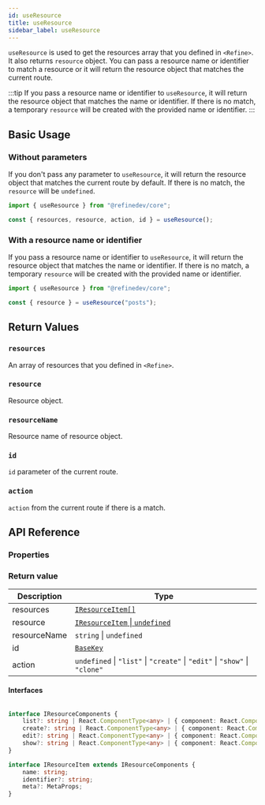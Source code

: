 ```yaml
---
id: useResource
title: useResource
sidebar_label: useResource
---
```


`useResource` is used to get the resources array that you defined in `<Refine>`. It also returns `resource` object. You can pass a resource name or identifier to match a resource or it will return the resource object that matches the current route.

:::tip
If you pass a resource name or identifier to `useResource`, it will return the resource object that matches the name or identifier. If there is no match, a temporary `resource` will be created with the provided name or identifier.
:::

## Basic Usage

### Without parameters

If you don't pass any parameter to `useResource`, it will return the resource object that matches the current route by default. If there is no match, the `resource` will be `undefined`.

```ts
import { useResource } from "@refinedev/core";

const { resources, resource, action, id } = useResource();
```

### With a resource name or identifier

If you pass a resource name or identifier to `useResource`, it will return the resource object that matches the name or identifier. If there is no match, a temporary `resource` will be created with the provided name or identifier.

```ts
import { useResource } from "@refinedev/core";

const { resource } = useResource("posts");
```

## Return Values

### `resources`

An array of resources that you defined in `<Refine>`.

### `resource`

Resource object.

### `resourceName`

Resource name of resource object.

### `id`

`id` parameter of the current route.

### `action`

`action` from the current route if there is a match.

## API Reference

### Properties

<PropsTable module="@refinedev/core/useResource"  />

### Return value

| Description  | Type                                                                       |
| ------------ | -------------------------------------------------------------------------- |
| resources    | [`IResourceItem[]`](#interfaces)                                           |
| resource     | [`IResourceItem` \| `undefined`](#interfaces)                              |
| resourceName | `string` \| `undefined`                                                    |
| id           | [`BaseKey`](/api-reference/core/interfaces.md#basekey)                     |
| action       | `undefined` \| `"list"` \| `"create"` \| `"edit"` \| `"show"` \| `"clone"` |

#### Interfaces

```ts

interface IResourceComponents {
    list?: string | React.ComponentType<any> | { component: React.ComponentType<any>; path: string };
    create?: string | React.ComponentType<any> | { component: React.ComponentType<any>; path: string };
    edit?: string | React.ComponentType<any> | { component: React.ComponentType<any>; path: string };
    show?: string | React.ComponentType<any> | { component: React.ComponentType<any>; path: string };
}

interface IResourceItem extends IResourceComponents {
    name: string;
    identifier?: string;
    meta?: MetaProps;
}

```
